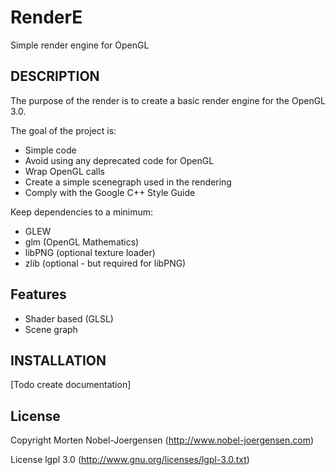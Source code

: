 RenderE
====================================

Simple render engine for OpenGL

## DESCRIPTION

The purpose of the render is to create a basic render engine for the OpenGL 3.0.

The goal of the project is:
* Simple code
* Avoid using any deprecated code for OpenGL
* Wrap OpenGL calls
* Create a simple scenegraph used in the rendering
* Comply with the Google C++ Style Guide
 
Keep dependencies to a minimum:
* GLEW
* glm (OpenGL Mathematics)
* libPNG (optional texture loader)
* zlib (optional - but required for libPNG)

## Features
* Shader based (GLSL)
* Scene graph

## INSTALLATION

[Todo create documentation]

## License

Copyright Morten Nobel-Joergensen (http://www.nobel-joergensen.com)

License lgpl 3.0 (http://www.gnu.org/licenses/lgpl-3.0.txt)

